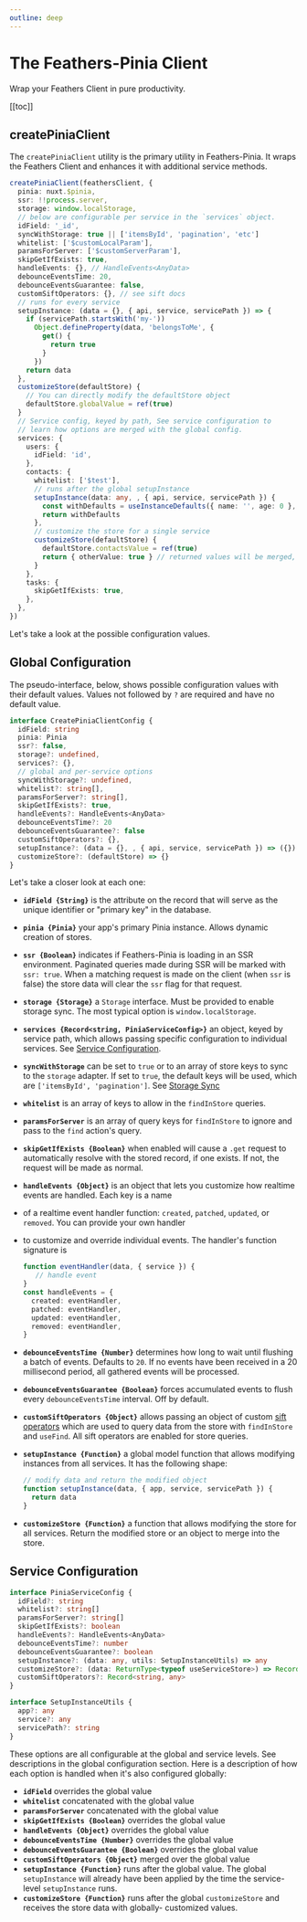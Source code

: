 ```yaml
---
outline: deep
---
```


<script setup>
import Badge from '../components/Badge.vue'
import BlockQuote from '../components/BlockQuote.vue'
</script>

# The Feathers-Pinia Client

Wrap your Feathers Client in pure productivity.

[[toc]]

## createPiniaClient

The `createPiniaClient` utility is the primary utility in Feathers-Pinia. It wraps the Feathers Client and enhances it
with additional service methods.

```ts
createPiniaClient(feathersClient, {
  pinia: nuxt.$pinia,
  ssr: !!process.server,
  storage: window.localStorage,
  // below are configurable per service in the `services` object.
  idField: '_id',
  syncWithStorage: true || ['itemsById', 'pagination', 'etc']
  whitelist: ['$customLocalParam'],
  paramsForServer: ['$customServerParam'],
  skipGetIfExists: true,
  handleEvents: {}, // HandleEvents<AnyData>
  debounceEventsTime: 20,
  debounceEventsGuarantee: false,
  customSiftOperators: {}, // see sift docs
  // runs for every service
  setupInstance: (data = {}, { api, service, servicePath }) => {
    if (servicePath.startsWith('my-'))
      Object.defineProperty(data, 'belongsToMe', {
        get() {
          return true
        }
      })
    return data
  },
  customizeStore(defaultStore) {
    // You can directly modify the defaultStore object
    defaultStore.globalValue = ref(true)
  }
  // Service config, keyed by path, See service configuration to 
  // learn how options are merged with the global config.
  services: {
    users: {
      idField: 'id',
    },
    contacts: {
      whitelist: ['$test'],
      // runs after the global setupInstance
      setupInstance(data: any, , { api, service, servicePath }) {
        const withDefaults = useInstanceDefaults({ name: '', age: 0 }, data)
        return withDefaults
      },
      // customize the store for a single service
      customizeStore(defaultStore) {
        defaultStore.contactsValue = ref(true)
        return { otherValue: true } // returned values will be merged, as well
      }
    },
    tasks: {
      skipGetIfExists: true,
    },
  },
})
```

Let's take a look at the possible configuration values.

## Global Configuration

The pseudo-interface, below, shows possible configuration values with their default values. Values not followed by `?`
are required and have no default value.

```ts
interface CreatePiniaClientConfig {
  idField: string
  pinia: Pinia
  ssr?: false,
  storage?: undefined,
  services?: {},
  // global and per-service options
  syncWithStorage?: undefined,
  whitelist?: string[],
  paramsForServer?: string[],
  skipGetIfExists?: true,
  handleEvents?: HandleEvents<AnyData>
  debounceEventsTime?: 20
  debounceEventsGuarantee?: false
  customSiftOperators?: {},
  setupInstance?: (data = {}, , { api, service, servicePath }) => ({})
  customizeStore?: (defaultStore) => {}
}
```

Let's take a closer look at each one:

- **`idField {String}`** is the attribute on the record that will serve as the unique identifier or "primary key" in the
database.
- **`pinia {Pinia}`** your app's primary Pinia instance. Allows dynamic creation of stores.
- **`ssr {Boolean}`** indicates if Feathers-Pinia is loading in an SSR environment. Paginated queries made during SSR
will be marked with `ssr: true`. When a matching request is made on the client (when `ssr` is false) the store data will
clear the `ssr` flag for that request.
- **`storage {Storage}`** a `Storage` interface. Must be provided to enable storage sync. The most typical option is
`window.localStorage`.
- **`services {Record<string, PiniaServiceConfig>}`** an object, keyed by service path, which allows passing specific
configuration to individual services. See [Service Configuration](#service-configuration).
- **`syncWithStorage`** can be set to `true` or to an array of store keys to sync to the `storage` adapter. If set to
`true`, the default keys will be used, which are `['itemsById', 'pagination']`.  See [Storage Sync](/guide/storage-sync)
- **`whitelist`** is an array of keys to allow in the `findInStore` queries.
- **`paramsForServer`** is an array of query keys for `findInStore` to ignore and pass to the `find` action's query.
- **`skipGetIfExists {Boolean}`** when enabled will cause a `.get` request to automatically resolve with the stored
record, if one exists. If not, the request will be made as normal.
- **`handleEvents {Object}`** is an object that lets you customize how realtime events are handled. Each key is a name
- of a realtime event handler function: `created`, `patched`, `updated`, or `removed`. You can provide your own handler
- to customize and override individual events. The handler's function signature is

  ```ts
  function eventHandler(data, { service }) {
     // handle event
  }
  const handleEvents = {
    created: eventHandler,
    patched: eventHandler,
    updated: eventHandler,
    removed: eventHandler,
  }
  ```

- **`debounceEventsTime {Number}`** determines how long to wait until flushing a batch of events. Defaults to `20`. If
no events have been received in a 20 millisecond period, all gathered events will be processed.
- **`debounceEventsGuarantee {Boolean}`** forces accumulated events to flush every `debounceEventsTime` interval. Off by
default.
- **`customSiftOperators {Object}`** allows passing an object of custom [sift operators](https://github.com/crcn/sift.js/)
which are used to query data from the store with `findInStore` and `useFind`. All sift operators are enabled for store
queries.
- **`setupInstance {Function}`** a global model function that allows modifying instances from all services. It has the
following shape:

  ```ts
  // modify data and return the modified object
  function setupInstance(data, { app, service, servicePath }) {
    return data
  }
  ```

- **`customizeStore {Function}`** a function that allows modifying the store for all services. Return the modified store
or an object to merge into the store.

## Service Configuration

```ts
interface PiniaServiceConfig {
  idField?: string
  whitelist?: string[]
  paramsForServer?: string[]
  skipGetIfExists?: boolean
  handleEvents?: HandleEvents<AnyData>
  debounceEventsTime?: number
  debounceEventsGuarantee?: boolean
  setupInstance?: (data: any, utils: SetupInstanceUtils) => any
  customizeStore?: (data: ReturnType<typeof useServiceStore>) => Record<string, any>
  customSiftOperators?: Record<string, any>
}

interface SetupInstanceUtils {
  app?: any
  service?: any
  servicePath?: string
}
```

These options are all configurable at the global and service levels. See descriptions in the global configuration
section. Here is a description of how each option is handled when it's also configured globally:

- **`idField`** overrides the global value
- **`whitelist`** concatenated with the global value
- **`paramsForServer`** concatenated with the global value
- **`skipGetIfExists {Boolean}`** overrides the global value
- **`handleEvents {Object}`** overrides the global value
- **`debounceEventsTime {Number}`** overrides the global value
- **`debounceEventsGuarantee {Boolean}`** overrides the global value
- **`customSiftOperators {Object}`** merged over the global value
- **`setupInstance {Function}`** runs after the global value. The global `setupInstance` will already have been applied
by the time the service-level `setupInstance` runs.
- **`customizeStore {Function}`** runs after the global `customizeStore` and receives the store data with globally-
customized values.
